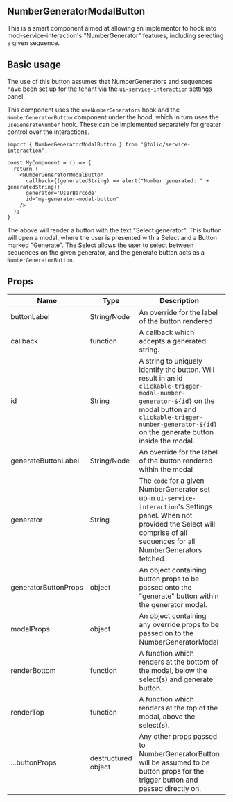 ## NumberGeneratorModalButton

This is a smart component aimed at allowing an implementor to hook into mod-service-interaction's "NumberGenerator" features, including selecting a given sequence.

## Basic usage
The use of this button assumes that NumberGenerators and sequences have been set up for the tenant via the `ui-service-interaction` settings panel.

This component uses the `useNumberGenerators` hook and the `NumberGeneratorButton` component under the hood, which in turn uses the `useGenerateNumber` hook. These can be implemented separately for greater control over the interactions.
```
import { NumberGeneratorModalButton } from '@folio/service-interaction';

const MyComponent = () => {
  return (
    <NumberGeneratorModalButton
      callback={(generatedString) => alert("Number generated: " + generatedString)}
      generator='UserBarcode'
      id="my-generator-modal-button"
    />
  );
}

```

The above will render a button with the text "Select generator". This button will open a modal, where the user is presented with a Select and a Button marked "Generate". The Select allows the user to select between sequences on the given generator, and the generate button acts as a `NumberGeneratorButton`.

## Props
Name | Type | Description | default | required
--- | --- | --- | --- | ---
buttonLabel | String/Node | An override for the label of the button rendered | "Select generator" | ✕ |
callback | function | A callback which accepts a generated string. | | ✓ |
id | String | A string to uniquely identify the button. Will result in an id `clickable-trigger-modal-number-generator-${id}` on the modal button and `clickable-trigger-number-generator-${id}` on the generate button inside the modal. | | ✓ |
generateButtonLabel | String/Node | An override for the label of the button rendered within the modal | "Generate" | ✕ |
generator | String | The `code` for a given NumberGenerator set up in `ui-service-interaction`'s Settings panel. When not provided the Select will comprise of all sequences for all NumberGenerators fetched. | | ✕ |
generatorButtonProps | object | An object containing button props to be passed onto the "generate" button within the generator modal. | | ✕ |
modalProps | object | An object containing any override props to be passed on to the NumberGeneratorModal | | ✕ |
renderBottom | function | A function which renders at the bottom of the modal, below the select(s) and generate button. | | ✕ |
renderTop | function | A function which renders at the top of the modal, above the select(s). | | ✕ |
...buttonProps | destructured object | Any other props passed to NumberGeneratorButton will be assumed to be button props for the trigger button and passed directly on. | | ✕ |

